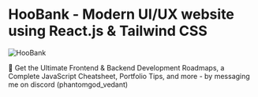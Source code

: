 # HooBank - Modern UI/UX website using React.js & Tailwind CSS

![HooBank](https://i.ibb.co/BK1Hn0x/Screenshot-2022-08-08-at-4-05-48-PM.png)


📙 Get the Ultimate Frontend & Backend Development Roadmaps, a Complete JavaScript Cheatsheet, Portfolio Tips, and more - by messaging me on discord (phantomgod_vedant)
